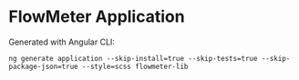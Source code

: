 # FlowMeter Application

Generated with Angular CLI: 

`ng generate application --skip-install=true --skip-tests=true --skip-package-json=true --style=scss flowmeter-lib`

